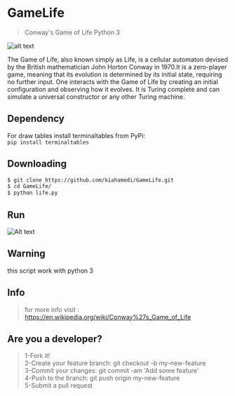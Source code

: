 # GameLife
> Conway's Game of Life Python 3

![alt text](https://raw.githubusercontent.com/kiahamedi/GameLife/master/wallpaper.png)

The Game of Life, also known simply as Life, is a cellular automaton devised by the British mathematician John Horton Conway in 1970.It is a zero-player game, meaning that its evolution is determined by its initial state, requiring no further input. One interacts with the Game of Life by creating an initial configuration and observing how it evolves. It is Turing complete and can simulate a universal constructor or any other Turing machine. 

## Dependency
For draw tables install terminaltables from PyPi:<br>
`pip install terminaltables`


## Downloading
```bash
$ git clone https://github.com/kiahamedi/GameLife.git
$ cd GameLife/
$ python life.py
```

## Run
![Alt text](https://raw.githubusercontent.com/kiahamedi/GameLife/master/life.gif "Optional title")

## Warning
this script work with python 3


## Info
> for more info visit : https://en.wikipedia.org/wiki/Conway%27s_Game_of_Life


## Are you a developer?
> 1-Fork it!</br>
> 2-Create your feature branch: git checkout -b my-new-feature</br>
> 3-Commit your changes: git commit -am 'Add some feature'</br>
> 4-Push to the branch: git push origin my-new-feature</br>
> 5-Submit a pull request</br>
